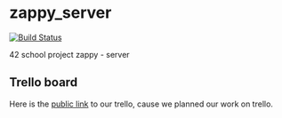 # zappy_server
[![Build Status](https://travis-ci.org/DwarfOfTheRap/zappy_server.svg?branch=feature%2Fplayer_commands)](https://travis-ci.org/DwarfOfTheRap/zappy_server)

42 school project zappy - server

## Trello board
Here is the [public link](https://trello.com/b/SAMysnab) to our trello, cause we planned our work on trello.
